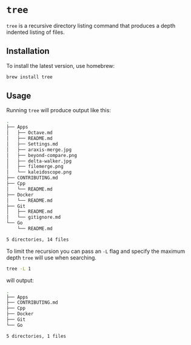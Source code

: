 # `tree`

`tree` is a recursive directory listing command that produces a depth indented listing of files.

## Installation

To install the latest version, use homebrew:

```sh
brew install tree
```

## Usage

Running `tree` will produce output like this:

```sh
.
├── Apps
│   ├── Octave.md
│   ├── README.md
│   ├── Settings.md
│   ├── araxis-merge.jpg
│   ├── beyond-compare.png
│   ├── delta-walker.jpg
│   ├── filemerge.png
│   └── kaleidoscope.png
├── CONTRIBUTING.md
├── Cpp
│   └── README.md
├── Docker
│   └── README.md
├── Git
│   ├── README.md
│   └── gitignore.md
└── Go
    └── README.md

5 directories, 14 files
```

To limit the recursion you can pass an `-L` flag and specify the maximum depth `tree` will use when searching.

```sh
tree -L 1
```

will output:

```sh
.
├── Apps
├── CONTRIBUTING.md
├── Cpp
├── Docker
├── Git
└── Go

5 directories, 1 files
```
